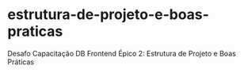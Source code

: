 # estrutura-de-projeto-e-boas-praticas
Desafo Capacitação DB Frontend Épico 2: Estrutura de Projeto e Boas Práticas
